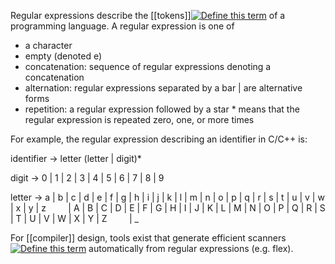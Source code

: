 Regular expressions describe the [[tokens]][![Define this term](https://www.cs.fsu.edu/~engelen/courses/COP402003/define.gif)](https://www.cs.fsu.edu/~engelen/courses/COP402003/board.html#token) of a programming language. A regular expression is one of

-   a character
-   empty (denoted e)
-   concatenation: sequence of regular expressions denoting a concatenation
-   alternation: regular expressions separated by a bar | are alternative forms
-   repetition: a regular expression followed by a star * means that the regular expression is repeated zero, one, or more times

For example, the regular expression describing an identifier in C/C++ is:

identifier -> letter (letter | digit)*

digit -> 0 | 1 | 2 | 3 | 4 | 5 | 6 | 7 | 8 | 9

letter -> a | b | c | d | e | f | g | h | i | j | k | l | m | n | o | p | q | r | s | t | u | v | w | x | y | z
        | A | B | C | D | E | F | G | H | I | J | K | L | M | N | O | P | Q | R | S | T | U | V | W | X | Y | Z
        | _

For [[compiler]] design, tools exist that generate efficient scanners[![Define this term](https://www.cs.fsu.edu/~engelen/courses/COP402003/define.gif)](https://www.cs.fsu.edu/~engelen/courses/COP402003/board.html#scanner) automatically from regular expressions (e.g. flex).